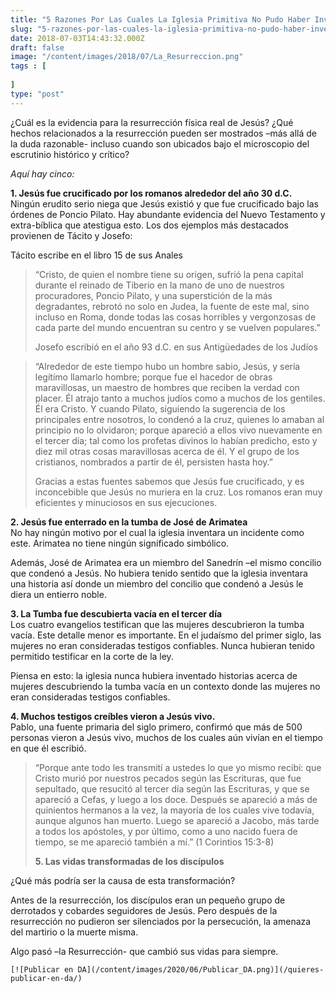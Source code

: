 ```yaml
---
title: "5 Razones Por Las Cuales La Iglesia Primitiva No Pudo Haber Inventado La Resurreccion"
slug: "5-razones-por-las-cuales-la-iglesia-primitiva-no-pudo-haber-inventado-la-resurreccion"
date: 2018-07-03T14:43:32.000Z
draft: false
image: "/content/images/2018/07/La_Resurreccion.png"
tags : [
    
]
type: "post"
---
```


   ¿Cuál es la evidencia para la resurrección física real de Jesús? ¿Qué hechos relacionados a la resurrección pueden ser mostrados –más allá de la duda razonable- incluso cuando son ubicados bajo el microscopio del escrutinio histórico y crítico?

 *Aquí hay cinco:*

 **1. Jesús fue crucificado por los romanos alrededor del año 30 d.C.**  
 Ningún erudito serio niega que Jesús existió y que fue crucificado bajo las órdenes de Poncio Pilato. Hay abundante evidencia del Nuevo Testamento y extra-bíblica que atestigua esto. Los dos ejemplos más destacados provienen de Tácito y Josefo:

 Tácito escribe en el libro 15 de sus Anales

 
>  “Cristo, de quien el nombre tiene su origen, sufrió la pena capital durante el reinado de Tiberio en la mano de uno de nuestros procuradores, Poncio Pilato, y una superstición de la más degradantes, rebrotó no solo en Judea, la fuente de este mal, sino incluso en Roma, donde todas las cosas horribles y vergonzosas de cada parte del mundo encuentran su centro y se vuelven populares.”
> 
>   Josefo escribió en el año 93 d.C. en sus Antigüedades de los Judíos

 
>  “Alrededor de este tiempo hubo un hombre sabio, Jesús, y sería legítimo llamarlo hombre; porque fue el hacedor de obras maravillosas, un maestro de hombres que reciben la verdad con placer. Él atrajo tanto a muchos judíos como a muchos de los gentiles. Él era Cristo. Y cuando Pilato, siguiendo la sugerencia de los principales entre nosotros, lo condenó a la cruz, quienes lo amaban al principio no lo olvidaron; porque apareció a ellos vivo nuevamente en el tercer día; tal como los profetas divinos lo habían predicho, esto y diez mil otras cosas maravillosas acerca de él. Y el grupo de los cristianos, nombrados a partir de él, persisten hasta hoy.”
> 
>   Gracias a estas fuentes sabemos que Jesús fue crucificado, y es inconcebible que Jesús no muriera en la cruz. Los romanos eran muy eficientes y minuciosos en sus ejecuciones.

 **2. Jesús fue enterrado en la tumba de José de Arimatea**  
 No hay ningún motivo por el cual la iglesia inventara un incidente como este. Arimatea no tiene ningún significado simbólico.

 Además, José de Arimatea era un miembro del Sanedrín –el mismo concilio que condenó a Jesús. No hubiera tenido sentido que la iglesia inventara una historia así donde un miembro del concilio que condenó a Jesús le diera un entierro noble.

 **3. La Tumba fue descubierta vacía en el tercer día**  
 Los cuatro evangelios testifican que las mujeres descubrieron la tumba vacía. Este detalle menor es importante. En el judaísmo del primer siglo, las mujeres no eran consideradas testigos confiables. Nunca hubieran tenido permitido testificar en la corte de la ley.

 Piensa en esto: la iglesia nunca hubiera inventado historias acerca de mujeres descubriendo la tumba vacía en un contexto donde las mujeres no eran consideradas testigos confiables.

 **4. Muchos testigos creíbles vieron a Jesús vivo.**  
 Pablo, una fuente primaria del siglo primero, confirmó que más de 500 personas vieron a Jesús vivo, muchos de los cuales aún vivían en el tiempo en que él escribió.

 
>  “Porque ante todo les transmití a ustedes lo que yo mismo recibí: que Cristo murió por nuestros pecados según las Escrituras, que fue sepultado, que resucitó al tercer día según las Escrituras, y que se apareció a Cefas, y luego a los doce. Después se apareció a más de quinientos hermanos a la vez, la mayoría de los cuales vive todavía, aunque algunos han muerto. Luego se apareció a Jacobo, más tarde a todos los apóstoles, y por último, como a uno nacido fuera de tiempo, se me apareció también a mí.” (1 Corintios 15:3-8)
> 
>   **5. Las vidas transformadas de los discípulos**

 ¿Qué más podría ser la causa de esta transformación?

 Antes de la resurrección, los discípulos eran un pequeño grupo de derrotados y cobardes seguidores de Jesús. Pero después de la resurrección no pudieron ser silenciados por la persecución, la amenaza del martirio o la muerte misma.

 Algo pasó –la Resurrección- que cambió sus vidas para siempre.

    [![Publicar en DA](/content/images/2020/06/Publicar_DA.png)](/quieres-publicar-en-da/) 